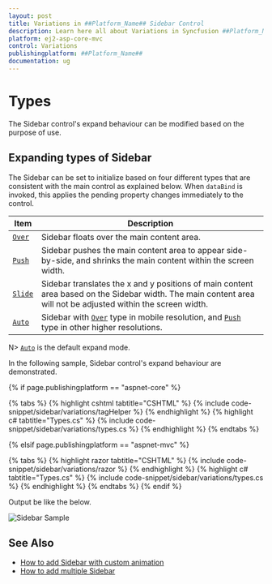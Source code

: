 ```yaml
---
layout: post
title: Variations in ##Platform_Name## Sidebar Control
description: Learn here all about Variations in Syncfusion ##Platform_Name## Sidebar control of Syncfusion Essential JS 2 and more.
platform: ej2-asp-core-mvc
control: Variations
publishingplatform: ##Platform_Name##
documentation: ug
---
```



# Types

The Sidebar control's expand behaviour can be modified based on the purpose of use.

## Expanding types of Sidebar

The Sidebar can be set to initialize based on four different types that are consistent with the main control as explained below. When `dataBind` is invoked, this applies the pending property changes immediately to the control.

| Item    | Description                                                                                                                                                       |
| ------- | ----------------------------------------------------------------------------------------------------------------------------------------------------------------- |
| [`Over`](https://help.syncfusion.com/cr/aspnetcore-js2/Syncfusion.EJ2~Syncfusion.EJ2.Navigations.Sidebar~Type.html)  | Sidebar floats over the main content area.                                                                                                                    |
| [`Push`](https://help.syncfusion.com/cr/aspnetcore-js2/Syncfusion.EJ2~Syncfusion.EJ2.Navigations.Sidebar~Type.html)  | Sidebar pushes the main content area to appear side-by-side, and shrinks the main content within the screen width.                                            |
| [`Slide`](https://help.syncfusion.com/cr/aspnetcore-js2/Syncfusion.EJ2~Syncfusion.EJ2.Navigations.Sidebar~Type.html) | Sidebar translates the x and y positions of main content area based on the Sidebar width. The main content area will not be adjusted within the screen width. |
| [`Auto`](https://help.syncfusion.com/cr/aspnetcore-js2/Syncfusion.EJ2~Syncfusion.EJ2.Navigations.Sidebar~Type.html)  | Sidebar with [`Over`](https://help.syncfusion.com/cr/aspnetcore-js2/Syncfusion.EJ2~Syncfusion.EJ2.Navigations.Sidebar~Type.html) type in mobile resolution, and [`Push`](https://help.syncfusion.com/cr/aspnetcore-js2/Syncfusion.EJ2~Syncfusion.EJ2.Navigations.Sidebar~Type.html) type in other higher resolutions.                                                                       |

N> [`Auto`](https://help.syncfusion.com/cr/aspnetcore-js2/Syncfusion.EJ2~Syncfusion.EJ2.Navigations.Sidebar~Type.html) is the default expand mode.

In the following sample, Sidebar control's expand behaviour are demonstrated.

{% if page.publishingplatform == "aspnet-core" %}

{% tabs %}
{% highlight cshtml tabtitle="CSHTML" %}
{% include code-snippet/sidebar/variations/tagHelper %}
{% endhighlight %}
{% highlight c# tabtitle="Types.cs" %}
{% include code-snippet/sidebar/variations/types.cs %}
{% endhighlight %}
{% endtabs %}

{% elsif page.publishingplatform == "aspnet-mvc" %}

{% tabs %}
{% highlight razor tabtitle="CSHTML" %}
{% include code-snippet/sidebar/variations/razor %}
{% endhighlight %}
{% highlight c# tabtitle="Types.cs" %}
{% include code-snippet/sidebar/variations/types.cs %}
{% endhighlight %}
{% endtabs %}
{% endif %}



Output be like the below.

![Sidebar Sample](./images/types.png)

## See Also

* [How to add Sidebar with custom animation](./how-to/sidebar-with-variation-animation)
* [How to add multiple Sidebar](./how-to/multiple-sidebar)
